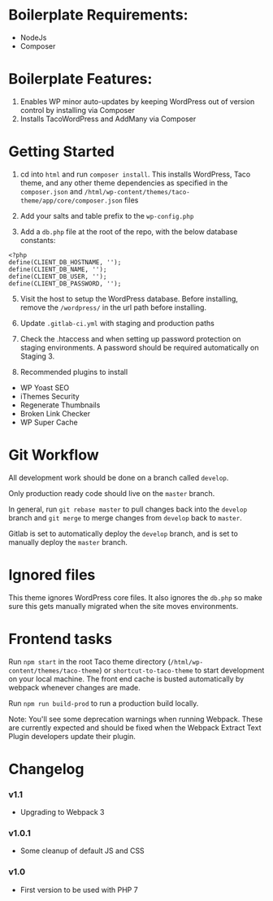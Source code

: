 # Boilerplate Requirements:

* NodeJs
* Composer

# Boilerplate Features:

1. Enables WP minor auto-updates by keeping WordPress out of version control by installing via Composer
2. Installs TacoWordPress and AddMany via Composer

# Getting Started

1. cd into `html` and run `composer install`.  This installs WordPress, Taco theme, and any other theme dependencies as specified in the `composer.json` and `/html/wp-content/themes/taco-theme/app/core/composer.json` files

3. Add your salts and table prefix to the `wp-config.php`

4. Add a `db.php` file at the root of the repo, with the below database constants:

```
<?php
define(CLIENT_DB_HOSTNAME, '');
define(CLIENT_DB_NAME, '');
define(CLIENT_DB_USER, '');
define(CLIENT_DB_PASSWORD, '');
```

5. Visit the host to setup the WordPress database. Before installing, remove the `/wordpress/` in the url path before installing.

5. Update `.gitlab-ci.yml` with staging and production paths

6. Check the .htaccess and when setting up password protection on staging environments. A password should be required automatically on Staging 3.

7. Recommended plugins to install

* WP Yoast SEO
* iThemes Security
* Regenerate Thumbnails
* Broken Link Checker
* WP Super Cache

# Git Workflow

All development work should be done on a branch called `develop`.

Only production ready code should live on the `master` branch.

In general, run `git rebase master` to pull changes back into the `develop` branch and `git merge` to merge changes from `develop` back to `master`.

Gitlab is set to automatically deploy the `develop` branch, and is set to manually deploy the `master` branch.


# Ignored files

This theme ignores WordPress core files. It also ignores the `db.php` so make sure this gets manually migrated when the site moves environments.

# Frontend tasks

Run `npm start` in the root Taco theme directory (`/html/wp-content/themes/taco-theme`) or `shortcut-to-taco-theme` to start development on your local machine. The front end cache is busted automatically by webpack whenever changes are made.

Run `npm run build-prod` to run a production build locally.

Note: You'll see some deprecation warnings when running Webpack. These are currently expected and should be fixed when the Webpack Extract Text Plugin developers update their plugin.

# Changelog
### v1.1
* Upgrading to Webpack 3

### v1.0.1
* Some cleanup of default JS and CSS

### v1.0
* First version to be used with PHP 7